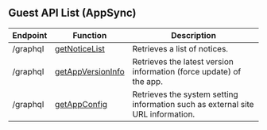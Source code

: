 ## Guest API List \(AppSync\)

| Endpoint | Function | Description |
| --- | --- | --- |
| /graphql | [getNoticeList](graphql-getnoticelist-guestapi.md) | Retrieves a list of notices. |
| /graphql | [getAppVersionInfo](graphql-getappversioninfo-guestapi.md) | Retrieves the latest version information (force update) of the app. |
| /graphql | [getAppConfig](graphql-getappconfig-guestapi.md) | Retrieves the system setting information such as external site URL information. |
